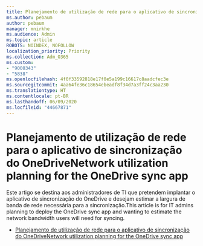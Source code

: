 ```yaml
---
title: Planejamento de utilização de rede para o aplicativo de sincronização do OneDrive
ms.author: pebaum
author: pebaum
manager: mnirkhe
ms.audience: Admin
ms.topic: article
ROBOTS: NOINDEX, NOFOLLOW
localization_priority: Priority
ms.collection: Adm_O365
ms.custom:
- "9000343"
- "5838"
ms.openlocfilehash: 4f0f33592818e17f0e5a199c16617c8aadcfec3e
ms.sourcegitcommit: 4aa64fe36c18654ebeadf8f34d7a3ff24c3aa230
ms.translationtype: HT
ms.contentlocale: pt-BR
ms.lasthandoff: 06/09/2020
ms.locfileid: "44667871"
---
```

# <a name="network-utilization-planning-for-the-onedrive-sync-app"></a><span data-ttu-id="79db2-102">Planejamento de utilização de rede para o aplicativo de sincronização do OneDrive</span><span class="sxs-lookup"><span data-stu-id="79db2-102">Network utilization planning for the OneDrive sync app</span></span>

<span data-ttu-id="79db2-103">Este artigo se destina aos administradores de TI que pretendem implantar o aplicativo de sincronização do OneDrive e desejam estimar a largura de banda de rede necessária para a sincronização.</span><span class="sxs-lookup"><span data-stu-id="79db2-103">This article is for IT admins planning to deploy the OneDrive sync app and wanting to estimate the network bandwidth users will need for syncing.</span></span>  

- [<span data-ttu-id="79db2-104">Planejamento de utilização de rede para o aplicativo de sincronização do OneDrive</span><span class="sxs-lookup"><span data-stu-id="79db2-104">Network utilization planning for the OneDrive sync app</span></span>](https://docs.microsoft.com/onedrive/network-utilization-planning)